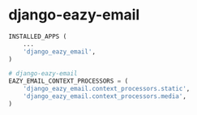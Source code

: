 django-eazy-email
=================

```python
INSTALLED_APPS (
    ...
    'django_eazy_email',
)

# django-eazy-email
EAZY_EMAIL_CONTEXT_PROCESSORS = (
    'django_eazy_email.context_processors.static',
    'django_eazy_email.context_processors.media',
)
```
